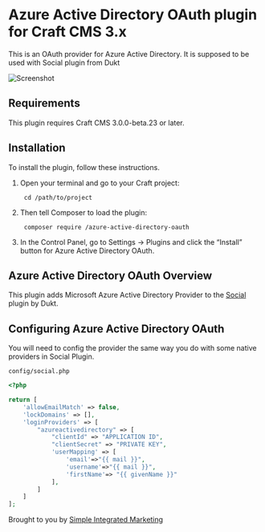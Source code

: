 # Azure Active Directory OAuth plugin for Craft CMS 3.x

This is an OAuth provider for Azure Active Directory. It is supposed to be used with Social plugin from Dukt

![Screenshot](https://azurecomcdn.azureedge.net/cvt-4ba1ac63410bb2bbe9f1c2a7bedc57894bbe9754309d9d380deedcdf7850047e/images/shared/social/azure-icon-250x250.png)

## Requirements

This plugin requires Craft CMS 3.0.0-beta.23 or later.

## Installation

To install the plugin, follow these instructions.

1. Open your terminal and go to your Craft project:

        cd /path/to/project

2. Then tell Composer to load the plugin:

        composer require /azure-active-directory-oauth

3. In the Control Panel, go to Settings → Plugins and click the “Install” button for Azure Active Directory OAuth.

## Azure Active Directory OAuth Overview

This plugin adds Microsoft Azure Active Directory Provider to the [Social](https://github.com/dukt/social) plugin by Dukt.

## Configuring Azure Active Directory OAuth

You will need to config the provider the same way you do with some native providers in Social Plugin.

`config/social.php`

```php
<?php

return [
    'allowEmailMatch' => false,
    'lockDomains' => [],
    'loginProviders' => [
        "azureactivedirectory" => [
            "clientId" => "APPLICATION ID",
            "clientSecret" => "PRIVATE KEY",
            'userMapping' => [
                'email'=>"{{ mail }}",
                'username'=>"{{ mail }}",
                'firstName'=> "{{ givenName }}"
            ],
        ]
    ]
];
```


Brought to you by [Simple Integrated Marketing](https://simple.com.au)
